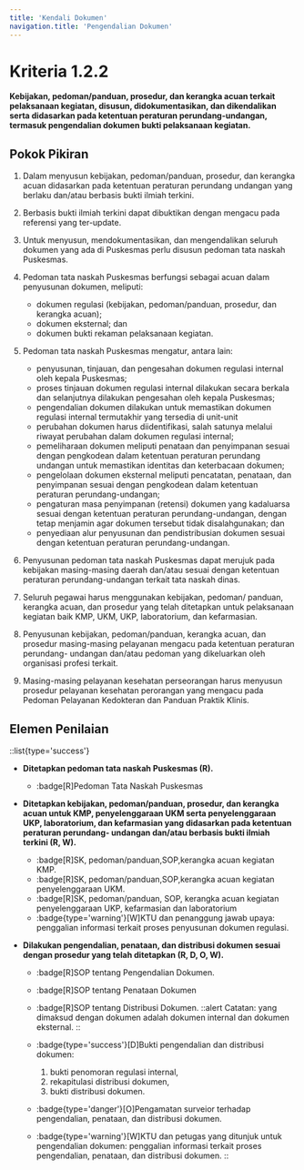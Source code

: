 ```yaml
---
title: 'Kendali Dokumen'
navigation.title: 'Pengendalian Dokumen'
---
```


# Kriteria 1.2.2 
**Kebijakan, pedoman/panduan, prosedur, dan kerangka acuan terkait pelaksanaan kegiatan, disusun, didokumentasikan, dan dikendalikan serta didasarkan pada ketentuan peraturan perundang-undangan, termasuk pengendalian dokumen bukti pelaksanaan kegiatan.** 

## Pokok Pikiran 

1. Dalam menyusun kebijakan, pedoman/panduan, prosedur, dan kerangka acuan didasarkan pada ketentuan peraturan perundang undangan yang berlaku dan/atau berbasis bukti ilmiah terkini. 
2. Berbasis bukti ilmiah terkini dapat dibuktikan dengan mengacu pada referensi yang ter-update. 
3. Untuk menyusun, mendokumentasikan, dan mengendalikan seluruh dokumen yang ada di Puskesmas perlu disusun pedoman tata naskah Puskesmas. 
4. Pedoman tata naskah Puskesmas berfungsi sebagai acuan dalam penyusunan dokumen, meliputi: 
   - dokumen regulasi (kebijakan, pedoman/panduan, prosedur, dan kerangka acuan); 
   - dokumen eksternal; dan 
   - dokumen bukti rekaman pelaksanaan kegiatan. 
5. Pedoman tata naskah Puskesmas mengatur, antara lain: 
   - penyusunan, tinjauan, dan pengesahan dokumen regulasi internal oleh kepala Puskesmas; 
   - proses tinjauan dokumen regulasi internal dilakukan secara berkala dan selanjutnya dilakukan pengesahan oleh kepala Puskesmas; 
   - pengendalian dokumen dilakukan untuk memastikan dokumen regulasi internal termutakhir yang tersedia di unit-unit  
   - perubahan dokumen harus diidentifikasi, salah satunya melalui riwayat perubahan dalam dokumen regulasi internal; 
   - pemeliharaan dokumen meliputi penataan dan penyimpanan sesuai dengan pengkodean dalam ketentuan peraturan perundang undangan untuk memastikan identitas dan keterbacaan dokumen; 
   - pengelolaan dokumen eksternal meliputi pencatatan, penataan, dan penyimpanan sesuai dengan pengkodean dalam ketentuan peraturan perundang-undangan; 
   - pengaturan masa penyimpanan (retensi) dokumen yang kadaluarsa sesuai dengan ketentuan peraturan perundang-undangan, dengan tetap menjamin agar dokumen tersebut tidak disalahgunakan; dan 
   - penyediaan alur penyusunan dan pendistribusian dokumen sesuai dengan ketentuan peraturan perundang-undangan. 

6. Penyusunan pedoman tata naskah Puskesmas dapat merujuk pada kebijakan masing-masing daerah dan/atau sesuai dengan ketentuan peraturan perundang-undangan terkait tata naskah dinas. 

7. Seluruh pegawai harus menggunakan kebijakan, pedoman/ panduan, kerangka acuan, dan prosedur yang telah ditetapkan untuk  pelaksanaan  kegiatan baik KMP, UKM, UKP, laboratorium, dan kefarmasian. 

8. Penyusunan kebijakan, pedoman/panduan, kerangka acuan, dan prosedur masing-masing pelayanan mengacu pada ketentuan peraturan perundang- undangan dan/atau pedoman yang dikeluarkan oleh organisasi profesi terkait. 

9. Masing-masing pelayanan kesehatan perseorangan harus menyusun prosedur pelayanan kesehatan perorangan yang mengacu pada Pedoman Pelayanan Kedokteran dan Panduan Praktik Klinis. 
     
## Elemen Penilaian 

::list{type='success'}

- **Ditetapkan pedoman tata naskah Puskesmas (R).**  

   - :badge[R]Pedoman Tata Naskah Puskesmas 
 
- **Ditetapkan kebijakan, pedoman/panduan, prosedur, dan kerangka acuan untuk KMP, penyelenggaraan UKM serta penyelenggaraan UKP, laboratorium, dan kefarmasian yang didasarkan pada ketentuan peraturan perundang- undangan dan/atau berbasis bukti ilmiah terkini (R, W).**  

   - :badge[R]SK, pedoman/panduan,SOP,kerangka acuan kegiatan KMP. 
   - :badge[R]SK, pedoman/panduan,SOP,kerangka acuan kegiatan penyelenggaraan UKM. 
   - :badge[R]SK, pedoman/panduan, SOP, kerangka acuan kegiatan penyelenggaraan UKP, kefarmasian dan laboratorium 
   - :badge{type='warning'}[W]KTU dan penanggung jawab upaya: penggalian informasi terkait proses penyusunan dokumen regulasi. 

- **Dilakukan pengendalian, penataan, dan distribusi dokumen sesuai dengan prosedur yang telah ditetapkan (R, D, O, W).** 

  - :badge[R]SOP tentang Pengendalian Dokumen. 
  - :badge[R]SOP tentang Penataan Dokumen 
  - :badge[R]SOP tentang Distribusi Dokumen. 
    ::alert
    Catatan: 
    yang dimaksud dengan dokumen adalah dokumen internal dan dokumen eksternal. 
    ::
  
  - :badge{type='success'}[D]Bukti pengendalian dan distribusi dokumen: 
    1. bukti penomoran regulasi internal, 
    2. rekapitulasi distribusi dokumen, 
    3. bukti distribusi dokumen. 

  - :badge{type='danger'}[O]Pengamatan surveior terhadap pengendalian, penataan, dan distribusi dokumen. 
  - :badge{type='warning'}[W]KTU dan petugas yang ditunjuk untuk pengendalian dokumen:  penggalian informasi terkait proses pengendalian, penataan, dan distribusi dokumen. 
::
